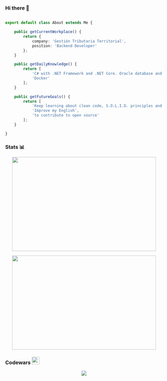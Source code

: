 ### Hi there 👋

```typescript

export default class About extends Me {

    public getCurrentWorkplace() {
        return {
            company: 'Gestión Tributaria Territorial',
            position: 'Backend Developer'
        };
    }

    public getDailyKnowledge() {
        return [
            'C# with .NET Framework and .NET Core. Oracle database and SQL Server',
            'Docker'
        ];
    }

    public getFutureGoals() {
        return [
            'Keep learning about clean code, S.O.L.I.D. principles and clean architecture',
            'Improve my English',
            'to contribute to open source'
        ];
    }

}

```

### Stats 📊

<p align="center">
  <img width="460" height="300" src="https://github-readme-stats.vercel.app/api?username=rfdez&show_icons=true&theme=tokyonight">
</p>

<p align="center">
  <img width="460" height="300" src="https://github-readme-stats.vercel.app/api/top-langs/?username=rfdez&langs_count=10&layout=compact">
</p>

### Codewars <a href="https://www.codewars.com/"><img width="24" height="24" src="https://www.codewars.com/assets/logos/logo-61192cf7c75904d495e7ad69695fbf0bffd965bc3e17ac60f6c6b475304db09d.svg"></a>

<p align="center">
  <img src="https://www.codewars.com/users/rfdez/badges/large">
</p>

<!--
**rfdez/rfdez** is a ✨ _special_ ✨ repository because its `README.md` (this file) appears on your GitHub profile.

Here are some ideas to get you started:

- 🔭 I’m currently working on ...
- 🌱 I’m currently learning ...
- 👯 I’m looking to collaborate on ...
- 🤔 I’m looking for help with ...
- 💬 Ask me about ...
- 📫 How to reach me: ...
- 😄 Pronouns: ...
- ⚡ Fun fact: ...
-->
